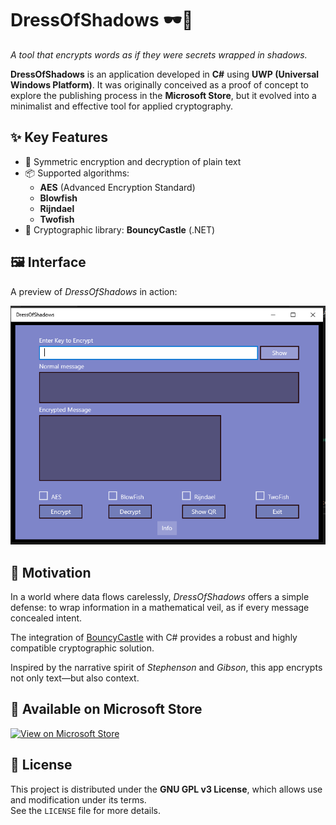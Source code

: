 # DressOfShadows 🕶️🔐

*A tool that encrypts words as if they were secrets wrapped in shadows.*

**DressOfShadows** is an application developed in **C#** using **UWP (Universal Windows Platform)**. It was originally conceived as a proof of concept to explore the publishing process in the **Microsoft Store**, but it evolved into a minimalist and effective tool for applied cryptography.

## ✨ Key Features

- 🔐 Symmetric encryption and decryption of plain text
- 📦 Supported algorithms:
  - **AES** (Advanced Encryption Standard)
  - **Blowfish**
  - **Rijndael**
  - **Twofish**
- 🧪 Cryptographic library: **BouncyCastle** (.NET)

## 🖼️ Interface

A preview of *DressOfShadows* in action:

![Screenshot of DressOfShadows](https://github.com/Taguapire/DressOFShadows/raw/master/resources/Capture.PNG)

## 🧠 Motivation

In a world where data flows carelessly, *DressOfShadows* offers a simple defense: to wrap information in a mathematical veil, as if every message concealed intent.

The integration of [BouncyCastle](https://www.bouncycastle.org) with C# provides a robust and highly compatible cryptographic solution.

Inspired by the narrative spirit of *Stephenson* and *Gibson*, this app encrypts not only text—but also context.

## 🏪 Available on Microsoft Store

[![View on Microsoft Store](https://img.shields.io/badge/Microsoft_Store-DressOfShadows-blue)](https://apps.microsoft.com/detail/9mvrxg48s6dq?hl=en-us&gl=US)

## 📝 License

This project is distributed under the **GNU GPL v3 License**, which allows use and modification under its terms.  
See the `LICENSE` file for more details.
